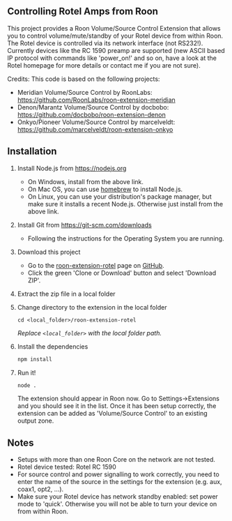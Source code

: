 ## Controlling Rotel Amps from Roon

This project provides a Roon Volume/Source Control Extension that allows you to control volume/mute/standby of your Rotel device from within Roon. The Rotel device is controlled via its network interface (not RS232!). Currently devices like the RC 1590 preamp are supported (new ASCII based IP protocol with commands like 'power_on!' and so on, have a look at the Rotel homepage for more details or contact me if you are not sure). 

Credits: 
This code is based on the following projects:
   * Meridian Volume/Source Control by RoonLabs: https://github.com/RoonLabs/roon-extension-meridian
   * Denon/Marantz Volume/Source Control by docbobo: https://github.com/docbobo/roon-extension-denon
   * Onkyo/Pioneer Volume/Source Control by marcelveldt: https://github.com/marcelveldt/roon-extension-onkyo

## Installation

1. Install Node.js from https://nodejs.org

   * On Windows, install from the above link.
   * On Mac OS, you can use [homebrew](http://brew.sh) to install Node.js.
   * On Linux, you can use your distribution's package manager, but make sure it installs a recent Node.js. Otherwise just install from the above link.

2. Install Git from https://git-scm.com/downloads

   * Following the instructions for the Operating System you are running.

3. Download this project

   * Go to the [roon-extension-rotel](https://github.com/bsc101/roon-extension-rotel) page on [GitHub](https://github.com).
   * Click the green 'Clone or Download' button and select 'Download ZIP'.

4. Extract the zip file in a local folder

5. Change directory to the extension in the local folder

    ```
    cd <local_folder>/roon-extension-rotel
    ```
    *Replace `<local_folder>` with the local folder path.*

6. Install the dependencies

    ```bash
    npm install
    ```

7. Run it!

    ```bash
    node .
    ```

    The extension should appear in Roon now. Go to Settings->Extensions and you should see it in the list. Once it has been setup correctly, the extension can be added as 'Volume/Source Control' to an existing output zone.

## Notes

* Setups with more than one Roon Core on the network are not tested.
* Rotel device tested: Rotel RC 1590
* For source control and power signalling to work correctly, you need to enter the name of the source in the settings for the extension (e.g. aux, coax1, opt2, ...).
* Make sure your Rotel device has network standby enabled: set power mode to 'quick'. Otherwise you will not be able to turn your device on from within Roon.

